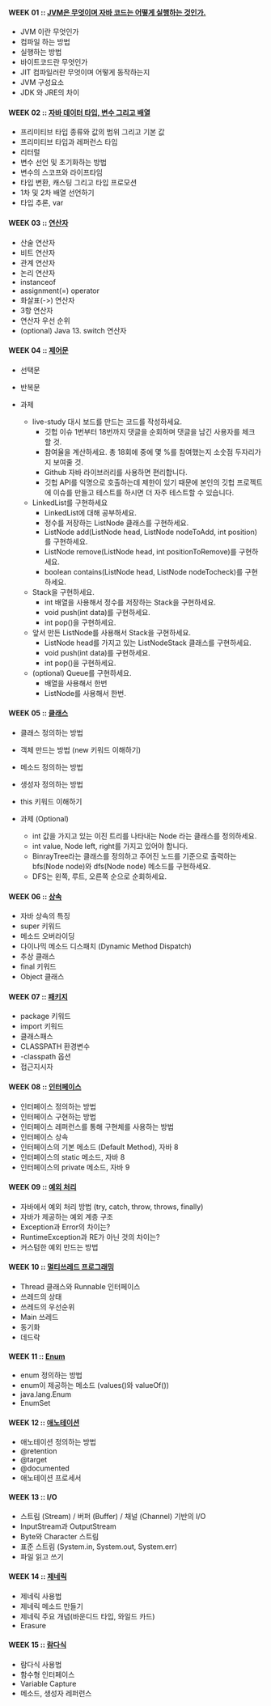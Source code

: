 #### WEEK 01 :: [JVM은 무엇이며 자바 코드는 어떻게 실행하는 것인가.]()

- JVM 이란 무엇인가
- 컴파일 하는 방법
- 실행하는 방법
- 바이트코드란 무엇인가
- JIT 컴파일러란 무엇이며 어떻게 동작하는지
- JVM 구성요소
- JDK 와 JRE의 차이

#### WEEK 02 :: [자바 데이터 타입, 변수 그리고 배열]()

- 프리미티브 타입 종류와 값의 범위 그리고 기본 값
- 프리미티브 타입과 레퍼런스 타입
- 리터럴
- 변수 선언 및 초기화하는 방법
- 변수의 스코프와 라이프타임
- 타입 변환, 캐스팅 그리고 타입 프로모션
- 1차 및 2차 배열 선언하기
- 타입 추론, var

#### WEEK 03 :: [연산자]()

- 산술 연산자
- 비트 연산자
- 관계 연산자
- 논리 연산자
- instanceof
- assignment(=) operator
- 화살표(->) 연산자
- 3항 연산자
- 연산자 우선 순위
- (optional) Java 13. switch 연산자

#### WEEK 04 :: [제어문]()

- 선택문
- 반복문

- 과제
  - live-study 대시 보드를 만드는 코드를 작성하세요.
    - 깃헙 이슈 1번부터 18번까지 댓글을 순회하며 댓글을 남긴 사용자를 체크 할 것.
    - 참여율을 계산하세요. 총 18회에 중에 몇 %를 참여했는지 소숫점 두자리가지 보여줄 것.
    - Github 자바 라이브러리를 사용하면 편리합니다.
    - 깃헙 API를 익명으로 호출하는데 제한이 있기 때문에 본인의 깃헙 프로젝트에 이슈를 만들고 테스트를 하시면 더 자주 테스트할 수 있습니다.
  - LinkedList를 구현하세요
    - LinkedList에 대해 공부하세요.
    - 정수를 저장하는 ListNode 클래스를 구현하세요.
    - ListNode add(ListNode head, ListNode nodeToAdd, int position)를 구현하세요.
    - ListNode remove(ListNode head, int positionToRemove)를 구현하세요.
    - boolean contains(ListNode head, ListNode nodeTocheck)를 구현하세요.
  - Stack을 구현하세요.
    - int 배열을 사용해서 정수를 저장하는 Stack을 구현하세요.
    - void push(int data)를 구현하세요.
    - int pop()을 구현하세요.
  - 앞서 만든 ListNode를 사용해서 Stack을 구현하세요.
    - ListNode head를 가지고 있는 ListNodeStack 클래스를 구현하세요.
    - void push(int data)를 구현하세요.
    - int pop()을 구현하세요.
  - (optional) Queue를 구현하세요.
    - 배열을 사용해서 한번
    - ListNode를 사용해서 한번.

#### WEEK 05 :: [클래스]()

- 클래스 정의하는 방법
- 객체 만드는 방법 (new 키워드 이해하기)
- 메소드 정의하는 방법
- 생성자 정의하는 방법
- this 키워드 이해하기

- 과제 (Optional)
  - int 값을 가지고 있는 이진 트리를 나타내는 Node 라는 클래스를 정의하세요.
  - int value, Node left, right를 가지고 있어야 합니다.
  - BinrayTree라는 클래스를 정의하고 주어진 노드를 기준으로 출력하는 bfs(Node node)와 dfs(Node node) 메소드를 구현하세요.
  - DFS는 왼쪽, 루트, 오른쪽 순으로 순회하세요.

#### WEEK 06 :: [상속]()

- 자바 상속의 특징
- super 키워드
- 메소드 오버라이딩
- 다이나믹 메소드 디스패치 (Dynamic Method Dispatch)
- 추상 클래스
- final 키워드
- Object 클래스

#### WEEK 07 :: [패키지]()

- package 키워드
- import 키워드
- 클래스패스
- CLASSPATH 환경변수
- -classpath 옵션
- 접근지시자

#### WEEK 08 :: [인터페이스]()

- 인터페이스 정의하는 방법
- 인터페이스 구현하는 방법
- 인터페이스 레퍼런스를 통해 구현체를 사용하는 방법
- 인터페이스 상속
- 인터페이스의 기본 메소드 (Default Method), 자바 8
- 인터페이스의 static 메소드, 자바 8
- 인터페이스의 private 메소드, 자바 9

#### WEEK 09 :: [예외 처리]()

- 자바에서 예외 처리 방법 (try, catch, throw, throws, finally)
- 자바가 제공하는 예외 계층 구조
- Exception과 Error의 차이는?
- RuntimeException과 RE가 아닌 것의 차이는?
- 커스텀한 예외 만드는 방법

#### WEEK 10 :: [멀티쓰레드 프로그래밍]()

- Thread 클래스와 Runnable 인터페이스
- 쓰레드의 상태
- 쓰레드의 우선순위
- Main 쓰레드
- 동기화
- 데드락

#### WEEK 11 :: [Enum]()

- enum 정의하는 방법
- enum이 제공하는 메소드 (values()와 valueOf())
- java.lang.Enum
- EnumSet

#### WEEK 12 :: [애노테이션]()

- 애노테이션 정의하는 방법
- @retention
- @target
- @documented
- 애노테이션 프로세서

#### WEEK 13 :: I/O

- 스트림 (Stream) / 버퍼 (Buffer) / 채널 (Channel) 기반의 I/O
- InputStream과 OutputStream
- Byte와 Character 스트림
- 표준 스트림 (System.in, System.out, System.err)
- 파일 읽고 쓰기

#### WEEK 14 :: [제네릭]()

- 제네릭 사용법
- 제네릭 메소드 만들기
- 제네릭 주요 개념(바운디드 타입, 와일드 카드)
- Erasure

#### WEEK 15 :: [람다식]()

- 람다식 사용법
- 함수형 인터페이스
- Variable Capture
- 메소드, 생성자 레퍼런스



